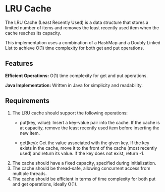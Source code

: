 # LRU Cache

The LRU Cache (Least Recently Used) is a data structure that stores a limited number of items and removes the least recently used item when the cache reaches its capacity. 

This implementation uses a combination of a HashMap and a Doubly Linked List to achieve O(1) time complexity for both get and put operations.

## Features

**Efficient Operations:** O(1) time complexity for get and put operations.

**Java Implementation:** Written in Java for simplicity and readability.

## Requirements

1. The LRU cache should support the following operations:
   - put(key, value): Insert a key-value pair into the cache. If the cache is at capacity, remove the least recently used item before inserting the new item.
   
   - get(key): Get the value associated with the given key. If the key exists in the cache, move it to the front of the cache (most recently used) and return its value. If the key does not exist, return -1.
2. The cache should have a fixed capacity, specified during initialization.
3. The cache should be thread-safe, allowing concurrent access from multiple threads.
4. The cache should be efficient in terms of time complexity for both put and get operations, ideally O(1).
